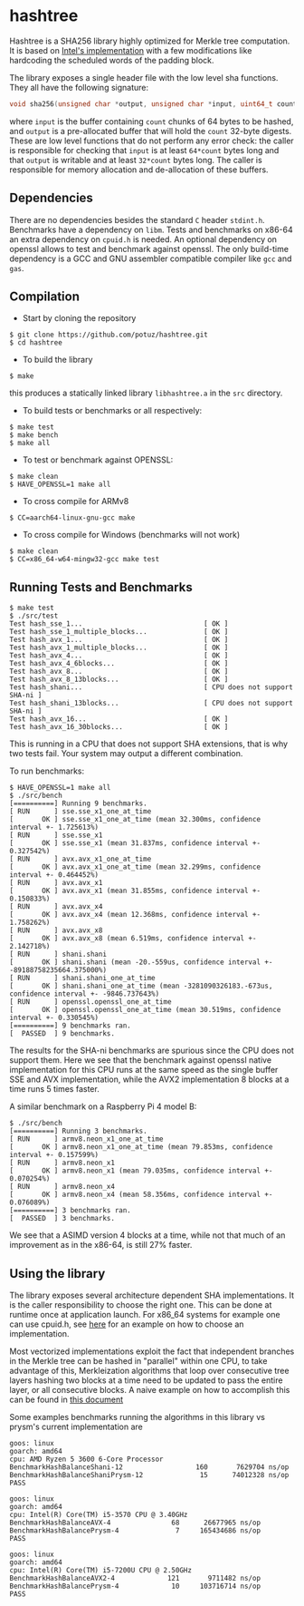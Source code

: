 # hashtree

Hashtree is a SHA256 library highly optimized for Merkle tree computation. It is
based on [Intel's implementation](https://github.com/intel/intel-ipsec-mb) with
a few modifications like hardcoding the scheduled words of the padding block. 

The library exposes a single header file with the low level sha functions. They
all have the following signature:
```c
void sha256(unsigned char *output, unsigned char *input, uint64_t count)
```
where `input` is the buffer containing `count` chunks of 64 bytes to be hashed,
and `output` is a pre-allocated buffer that will hold the `count` 32-byte digests. 
These are low level functions that do not perform any error check: the caller is
responsible for checking that `input` is at least `64*count` bytes long and that
`output` is writable and at least `32*count` bytes long. The caller is
responsible for memory allocation and de-allocation of these buffers. 

## Dependencies
There are no dependencies besides the standard `C` header `stdint.h`. Benchmarks
have a dependency on `libm`. Tests and benchmarks on x86-64 an extra
dependency on `cpuid.h` is needed. An optional dependency on openssl allows to
test and benchmark against openssl. The only build-time dependency is a GCC and
GNU assembler compatible compiler like `gcc` and `gas`. 

## Compilation
- Start by cloning the repository
```shell
$ git clone https://github.com/potuz/hashtree.git
$ cd hashtree
```
- To build the library
```shell
$ make
```
this produces a statically linked library `libhashtree.a` in the `src`
directory. 
- To build tests or benchmarks or all respectively:
```shell
$ make test
$ make bench
$ make all
```
- To test or benchmark against OPENSSL:
```shell
$ make clean
$ HAVE_OPENSSL=1 make all
```
- To cross compile for ARMv8
```shell
$ CC=aarch64-linux-gnu-gcc make
```
- To cross compile for Windows (benchmarks will not work)
```shell
$ make clean
$ CC=x86_64-w64-mingw32-gcc make test
```
## Running Tests and Benchmarks
```shell
$ make test
$ ./src/test 
Test hash_sse_1...                              [ OK ]
Test hash_sse_1_multiple_blocks...              [ OK ]
Test hash_avx_1...                              [ OK ]
Test hash_avx_1_multiple_blocks...              [ OK ]
Test hash_avx_4...                              [ OK ]
Test hash_avx_4_6blocks...                      [ OK ]
Test hash_avx_8...                              [ OK ]
Test hash_avx_8_13blocks...                     [ OK ]
Test hash_shani...                              [ CPU does not support SHA-ni ]
Test hash_shani_13blocks...                     [ CPU does not support SHA-ni ]
Test hash_avx_16...                             [ OK ]
Test hash_avx_16_30blocks...                    [ OK ]
```
This is running in a CPU that does not support SHA extensions, that is why two tests fail. Your system may output a different combination. 

To run benchmarks:
```shell
$ HAVE_OPENSSL=1 make all
$ ./src/bench 
[==========] Running 9 benchmarks.
[ RUN      ] sse.sse_x1_one_at_time
[       OK ] sse.sse_x1_one_at_time (mean 32.300ms, confidence interval +- 1.725613%)
[ RUN      ] sse.sse_x1
[       OK ] sse.sse_x1 (mean 31.837ms, confidence interval +- 0.327542%)
[ RUN      ] avx.avx_x1_one_at_time
[       OK ] avx.avx_x1_one_at_time (mean 32.299ms, confidence interval +- 0.464452%)
[ RUN      ] avx.avx_x1
[       OK ] avx.avx_x1 (mean 31.855ms, confidence interval +- 0.150833%)
[ RUN      ] avx.avx_x4
[       OK ] avx.avx_x4 (mean 12.368ms, confidence interval +- 1.758262%)
[ RUN      ] avx.avx_x8
[       OK ] avx.avx_x8 (mean 6.519ms, confidence interval +- 2.142718%)
[ RUN      ] shani.shani
[       OK ] shani.shani (mean -20.-559us, confidence interval +- -89188758235664.375000%)
[ RUN      ] shani.shani_one_at_time
[       OK ] shani.shani_one_at_time (mean -3281090326183.-673us, confidence interval +- -9846.737643%)
[ RUN      ] openssl.openssl_one_at_time
[       OK ] openssl.openssl_one_at_time (mean 30.519ms, confidence interval +- 0.330545%)
[==========] 9 benchmarks ran.
[  PASSED  ] 9 benchmarks.
```
The results for the SHA-ni benchmarks are spurious since the CPU does not
support them. Here we see that the benchmark against openssl native
implementation for this CPU runs at the same speed as the single buffer SSE and
AVX implementation, while the AVX2 implementation 8 blocks at a time runs 5
times faster.

A similar benchmark on a Raspberry Pi 4 model B:
```shell
$ ./src/bench 
[==========] Running 3 benchmarks.
[ RUN      ] armv8.neon_x1_one_at_time
[       OK ] armv8.neon_x1_one_at_time (mean 79.853ms, confidence interval +- 0.157599%)
[ RUN      ] armv8.neon_x1
[       OK ] armv8.neon_x1 (mean 79.035ms, confidence interval +- 0.070254%)
[ RUN      ] armv8.neon_x4
[       OK ] armv8.neon_x4 (mean 58.356ms, confidence interval +- 0.076089%)
[==========] 3 benchmarks ran.
[  PASSED  ] 3 benchmarks.
```
We see that a ASIMD version 4 blocks at a time, while not that much of an
improvement as in the x86-64, is still 27% faster. 

## Using the library
The library exposes several architecture dependent SHA implementations. It is the caller responsibility to choose the right one. This can be done at runtime once at application launch. For x86_64 systems for example one can use cpuid.h, see [here](https://github.com/potuz/mammon/blob/main/ssz/hasher.cpp#L43) for an example on how to choose an implementation. 

Most vectorized implementations exploit the fact that independent branches in the Merkle tree can be hashed in "parallel" within one CPU, to take advantage of this, 
Merkleization algorithms that loop over consecutive tree layers hashing two blocks at a time need to be updated to pass the entire layer, or all consecutive blocks. A naive example on how to accomplish this can be found in [this document](https://hackmd.io/80mJ75A5QeeRcrNmqcuU-g?view)

Some examples benchmarks running the algorithms in this library vs prysm's current implementation are
```
goos: linux
goarch: amd64
cpu: AMD Ryzen 5 3600 6-Core Processor
BenchmarkHashBalanceShani-12                  160       7629704 ns/op
BenchmarkHashBalanceShaniPrysm-12              15      74012328 ns/op
PASS

goos: linux
goarch: amd64
cpu: Intel(R) Core(TM) i5-3570 CPU @ 3.40GHz
BenchmarkHashBalanceAVX-4               68      26677965 ns/op
BenchmarkHashBalancePrysm-4              7     165434686 ns/op
PASS

goos: linux
goarch: amd64
cpu: Intel(R) Core(TM) i5-7200U CPU @ 2.50GHz
BenchmarkHashBalanceAVX2-4             121       9711482 ns/op
BenchmarkHashBalancePrysm-4             10     103716714 ns/op
PASS
```

